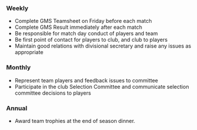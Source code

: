 ### Weekly
- Complete GMS Teamsheet on Friday before each match
- Complete GMS Result immediately after each match
- Be responsible for match day conduct of players and team
- Be first point of contact for players to club, and club to players
- Maintain good relations with divisional secretary and raise any issues as appropriate

### Monthly
- Represent team players and feedback issues to committee
- Participate in the club Selection Committee and communicate selection committee decisions to players

### Annual
- Award team trophies at the end of season dinner.